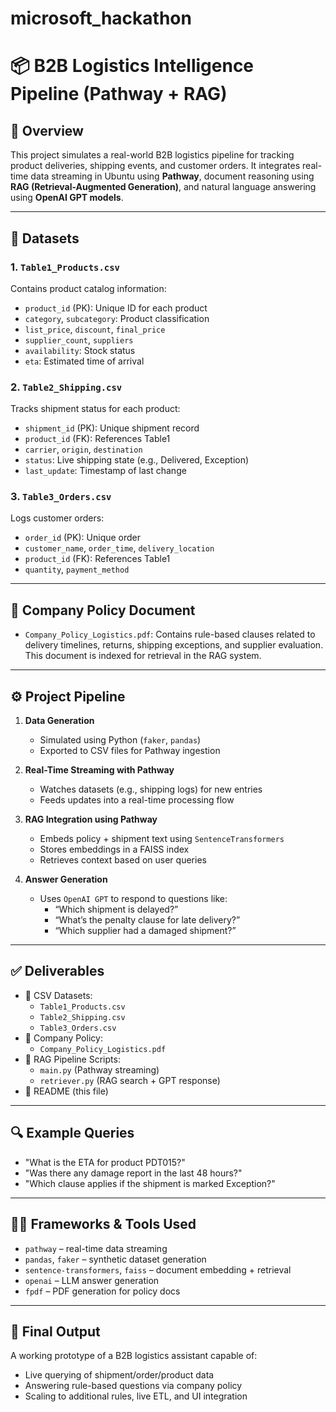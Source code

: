 # microsoft_hackathon

# 📦 B2B Logistics Intelligence Pipeline (Pathway + RAG)

## 🧾 Overview

This project simulates a real-world B2B logistics pipeline for tracking product deliveries, shipping events, and customer orders. It integrates real-time data streaming in Ubuntu using **Pathway**, document reasoning using **RAG (Retrieval-Augmented Generation)**, and natural language answering using **OpenAI GPT models**.

---

## 📁 Datasets

### 1. `Table1_Products.csv`
Contains product catalog information:
- `product_id` (PK): Unique ID for each product
- `category`, `subcategory`: Product classification
- `list_price`, `discount`, `final_price`
- `supplier_count`, `suppliers`
- `availability`: Stock status
- `eta`: Estimated time of arrival

### 2. `Table2_Shipping.csv`
Tracks shipment status for each product:
- `shipment_id` (PK): Unique shipment record
- `product_id` (FK): References Table1
- `carrier`, `origin`, `destination`
- `status`: Live shipping state (e.g., Delivered, Exception)
- `last_update`: Timestamp of last change

### 3. `Table3_Orders.csv`
Logs customer orders:
- `order_id` (PK): Unique order
- `customer_name`, `order_time`, `delivery_location`
- `product_id` (FK): References Table1
- `quantity`, `payment_method`

---

## 🧠 Company Policy Document
- `Company_Policy_Logistics.pdf`: Contains rule-based clauses related to delivery timelines, returns, shipping exceptions, and supplier evaluation. This document is indexed for retrieval in the RAG system.

---

## ⚙️ Project Pipeline

1. **Data Generation**
   - Simulated using Python (`faker`, `pandas`)
   - Exported to CSV files for Pathway ingestion

2. **Real-Time Streaming with Pathway**
   - Watches datasets (e.g., shipping logs) for new entries
   - Feeds updates into a real-time processing flow

3. **RAG Integration using Pathway**
   - Embeds policy + shipment text using `SentenceTransformers`
   - Stores embeddings in a FAISS index
   - Retrieves context based on user queries

4. **Answer Generation**
   - Uses `OpenAI GPT` to respond to questions like:
     - “Which shipment is delayed?”
     - “What’s the penalty clause for late delivery?”
     - “Which supplier had a damaged shipment?”

---

## ✅ Deliverables

- 📁 CSV Datasets:
  - `Table1_Products.csv`
  - `Table2_Shipping.csv`
  - `Table3_Orders.csv`
- 📄 Company Policy:
  - `Company_Policy_Logistics.pdf`
- 🧠 RAG Pipeline Scripts:
  - `main.py` (Pathway streaming)
  - `retriever.py` (RAG search + GPT response)
- 📜 README (this file)

---

## 🔍 Example Queries

- "What is the ETA for product PDT015?"
- "Was there any damage report in the last 48 hours?"
- "Which clause applies if the shipment is marked Exception?"

---

## 🧑‍💻 Frameworks & Tools Used

- `pathway` – real-time data streaming
- `pandas`, `faker` – synthetic dataset generation
- `sentence-transformers`, `faiss` – document embedding + retrieval
- `openai` – LLM answer generation
- `fpdf` – PDF generation for policy docs

---

## 🚀 Final Output
A working prototype of a B2B logistics assistant capable of:
- Live querying of shipment/order/product data
- Answering rule-based questions via company policy
- Scaling to additional rules, live ETL, and UI integration
